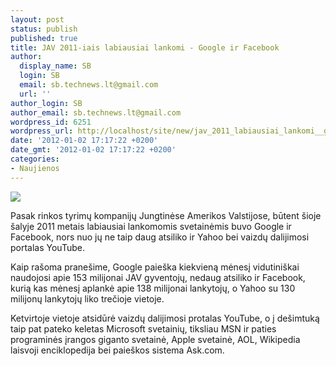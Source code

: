 ```yaml
---
layout: post
status: publish
published: true
title: JAV 2011-iais labiausiai lankomi - Google ir Facebook
author:
  display_name: SB
  login: SB
  email: sb.technews.lt@gmail.com
  url: ''
author_login: SB
author_email: sb.technews.lt@gmail.com
wordpress_id: 6251
wordpress_url: http://localhost/site/new/jav_2011_labiausiai_lankomi__google_ir_facebook/
date: '2012-01-02 17:17:22 +0200'
date_gmt: '2012-01-02 17:17:22 +0200'
categories:
- Naujienos
---
```

<div class="imgright"><img src="http://technews.lt/upload/Google-Search-by-Image.jpg"  /></div>
<p>Pasak rinkos tyrimų kompanijų Jungtinėse Amerikos Valstijose, būtent šioje šalyje 2011 metais labiausiai lankomomis svetainėmis buvo Google ir Facebook, nors nuo jų ne taip daug atsiliko ir Yahoo bei vaizdų dalijimosi portalas YouTube.</p>
<p>Kaip rašoma pranešime, Google paieška kiekvieną mėnesį vidutiniškai naudojosi apie 153 milijonai JAV gyventojų, nedaug atsiliko ir Facebook, kurią kas mėnesį aplankė apie 138 milijonai lankytojų, o Yahoo su 130 milijonų lankytojų liko trečioje vietoje.</p>
<p>Ketvirtoje vietoje atsidūrė vaizdų dalijimosi protalas YouTube, o į dešimtuką taip pat pateko keletas Microsoft svetainių, tiksliau MSN ir paties programinės įrangos giganto svetainė, Apple svetainė, AOL, Wikipedia laisvoji enciklopedija bei paieškos sistema Ask.com.</p>
